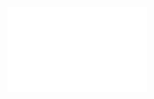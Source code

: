 <a href="https://github.com/jordannoone">
  <img align="center" width="49%" src="./header.svg" />
</a>
<br/>
<a href="https://github.com/jrdannoone">
  <img align="center" width="49%" src="./iso_calender.svg" />
</a>